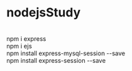 # nodejsStudy<br>
<br>
npm i express<br>
npm i ejs<br>
npm install express-mysql-session --save<br>
npm install express-session --save<br>